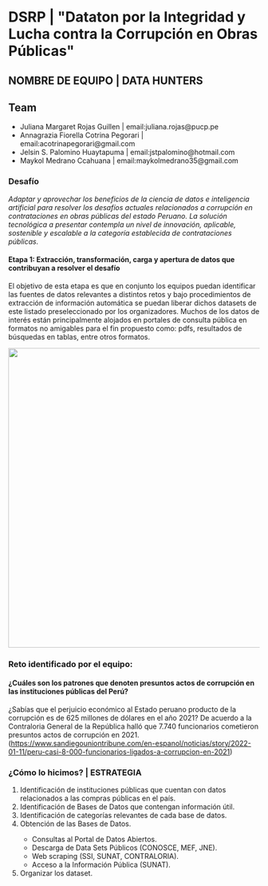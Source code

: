# DSRP | "Dataton por la Integridad y Lucha contra la Corrupción en Obras Públicas"

## NOMBRE DE EQUIPO | DATA HUNTERS

## Team
<ul>
  <li>Juliana Margaret Rojas Guillen       | email:juliana.rojas@pucp.pe</li>
  <li>Annagrazia Fiorella Cotrina Pegorari | email:acotrinapegorari@gmail.com </li>
  <li>Jelsin S. Palomino Huaytapuma        | email:jstpalomino@hotmail.com </li>
  <li>Maykol Medrano Ccahuana              | email:maykolmedrano35@gmail.com</li>
 </ul>

### Desafío
<em>Adaptar y aprovechar los beneficios de la ciencia de datos e inteligencia artificial para resolver los desafíos actuales relacionados a corrupción en contrataciones en obras públicas del estado Peruano. La solución tecnológica a presentar contempla un nivel de innovación, aplicable, sostenible y escalable a la categoría establecida de contrataciones públicas.</em>

#### Etapa 1: Extracción, transformación, carga y apertura de datos que contribuyan a resolver el desafío
El objetivo de esta etapa es que en conjunto los equipos puedan identificar las fuentes de datos relevantes a distintos retos y bajo procedimientos de extracción de información automática se puedan liberar dichos datasets de este listado preseleccionado por los organizadores. Muchos de los datos de interés están principalmente alojados en portales de consulta pública en formatos no amigables para el fin propuesto como: pdfs, resultados de búsquedas en tablas, entre otros formatos.


 <p align="center">
  <img width="600" src='https://miro.medium.com/max/1400/1*CxVccbFGtv6W2qlq0A4hxw.png'>
</p>

### Reto identificado por el equipo:
#### **¿Cuáles son los patrones que denoten presuntos actos de corrupción en las instituciones públicas del Perú?**

¿Sabías que el perjuicio económico  al Estado peruano producto de la corrupción es de 625 millones de dólares en el año 2021? De acuerdo a la Contraloria General de la República halló que 7.740 funcionarios cometieron presuntos actos de corrupción en 2021. (https://www.sandiegouniontribune.com/en-espanol/noticias/story/2022-01-11/peru-casi-8-000-funcionarios-ligados-a-corrupcion-en-2021)

### ¿Cómo lo hicimos? | ESTRATEGIA

<ol>
<li> Identificación de instituciones públicas que cuentan con datos relacionados a las compras públicas en el país. </li>
<li> Identificación de Bases de Datos que contengan información útil. </li> 
<li> Identificación de categorías relevantes de cada base de datos. </li>
<li> Obtención de las Bases de Datos. </li>
 <ul>
  <li> Consultas al Portal de Datos Abiertos. </li>
  <li> Descarga de Data Sets Públicos (CONOSCE, MEF, JNE). </li>
  <li> Web scraping (SSI, SUNAT, CONTRALORIA). </li>
  <li> Acceso a la Información Pública (SUNAT). </li>
 </ul>
<li> Organizar los dataset. </li>
</ol>





